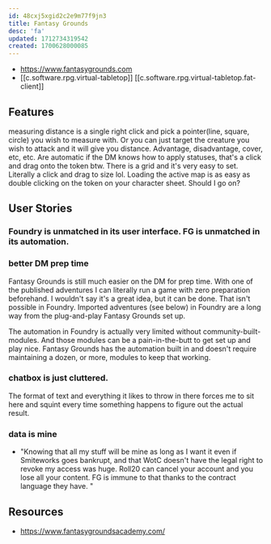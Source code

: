```yaml
---
id: 48cxj5xgid2c2e9m77f9jn3
title: Fantasy Grounds
desc: 'fa'
updated: 1712734319542
created: 1700628000085
---
```



- https://www.fantasygrounds.com
- [[c.software.rpg.virtual-tabletop]] [[c.software.rpg.virtual-tabletop.fat-client]] 

## Features

measuring distance is a single right click and pick a pointer(line, square, circle) you wish to measure with. Or you can just target the creature you wish to attack and it will give you distance. Advantage, disadvantage, cover, etc, etc. Are automatic if the DM knows how to apply statuses, that's a click and drag onto the token btw. There is a grid and it's very easy to set. Literally a click and drag to size lol. Loading the active map is as easy as double clicking on the token on your character sheet. Should I go on? 


## User Stories

### Foundry is unmatched in its user interface. FG is unmatched in its automation. 

### better DM prep time 

 Fantasy Grounds is still much easier on the DM for prep time. With one of the published adventures I can literally run a game with zero preparation beforehand. I wouldn't say it's a great idea, but it can be done. That isn't possible in Foundry. Imported adventures (see below) in Foundry are a long way from the plug-and-play Fantasy Grounds set up.

The automation in Foundry is actually very limited without community-built-modules. And those modules can be a pain-in-the-butt to get set up and play nice. Fantasy Grounds has the automation built in and doesn't require maintaining a dozen, or more, modules to keep that working. 

###  chatbox is just cluttered. 

The format of text and everything it likes to throw in there forces me to sit here and squint every time something happens to figure out the actual result. 

### data is mine

- "Knowing that all my stuff will be mine as long as I want it even if Smiteworks goes bankrupt, and that WotC doesn't have the legal right to revoke my access was huge. Roll20 can cancel your account and you lose all your content. FG is immune to that thanks to the contract language they have. "


## Resources

- https://www.fantasygroundsacademy.com/